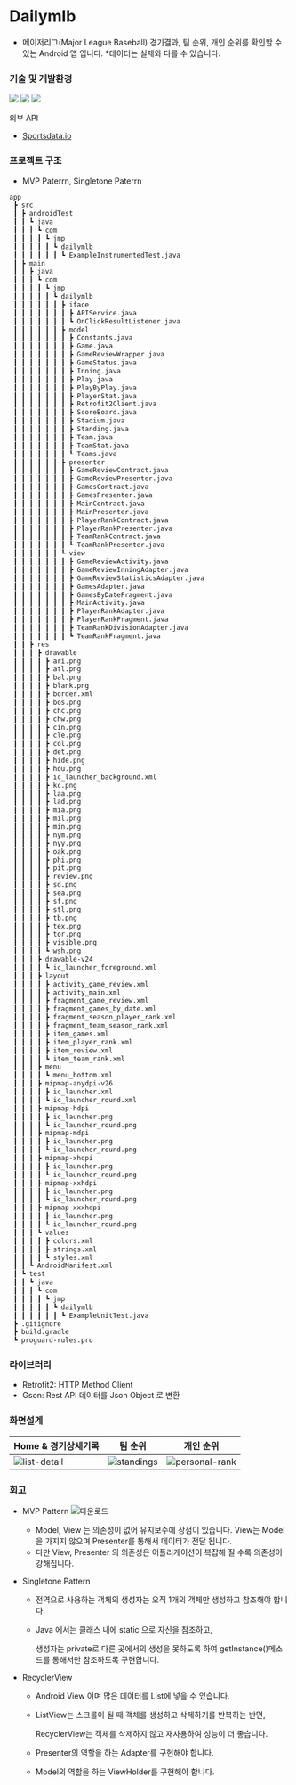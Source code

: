 # Dailymlb
- 메이저리그(Major League Baseball) 경기결과, 팀 순위, 개인 순위를 확인할 수 있는 Android 앱 입니다.
*데이터는 실제와 다를 수 있습니다.

### 기술 및 개발환경
<div>
  <img src="https://img.shields.io/badge/Android-blue?logo=Android">
  <img src="https://img.shields.io/badge/Java-6DB33F?">
  <img src="https://img.shields.io/badge/Android_Studio-sky_blue?logo=Android Studio">
</div>

외부 API
- [Sportsdata.io](https://sportsdata.io/developers/api-documentation/mlb)

### 프로젝트 구조
- MVP Paterrn, Singletone Paterrn
```sh
app
 ┣ src
 ┃ ┣ androidTest
 ┃ ┃ ┗ java
 ┃ ┃ ┃ ┗ com
 ┃ ┃ ┃ ┃ ┗ jmp
 ┃ ┃ ┃ ┃ ┃ ┗ dailymlb
 ┃ ┃ ┃ ┃ ┃ ┃ ┗ ExampleInstrumentedTest.java
 ┃ ┣ main
 ┃ ┃ ┣ java
 ┃ ┃ ┃ ┗ com
 ┃ ┃ ┃ ┃ ┗ jmp
 ┃ ┃ ┃ ┃ ┃ ┗ dailymlb
 ┃ ┃ ┃ ┃ ┃ ┃ ┣ iface
 ┃ ┃ ┃ ┃ ┃ ┃ ┃ ┣ APIService.java
 ┃ ┃ ┃ ┃ ┃ ┃ ┃ ┗ OnClickResultListener.java
 ┃ ┃ ┃ ┃ ┃ ┃ ┣ model
 ┃ ┃ ┃ ┃ ┃ ┃ ┃ ┣ Constants.java
 ┃ ┃ ┃ ┃ ┃ ┃ ┃ ┣ Game.java
 ┃ ┃ ┃ ┃ ┃ ┃ ┃ ┣ GameReviewWrapper.java
 ┃ ┃ ┃ ┃ ┃ ┃ ┃ ┣ GameStatus.java
 ┃ ┃ ┃ ┃ ┃ ┃ ┃ ┣ Inning.java
 ┃ ┃ ┃ ┃ ┃ ┃ ┃ ┣ Play.java
 ┃ ┃ ┃ ┃ ┃ ┃ ┃ ┣ PlayByPlay.java
 ┃ ┃ ┃ ┃ ┃ ┃ ┃ ┣ PlayerStat.java
 ┃ ┃ ┃ ┃ ┃ ┃ ┃ ┣ Retrofit2Client.java
 ┃ ┃ ┃ ┃ ┃ ┃ ┃ ┣ ScoreBoard.java
 ┃ ┃ ┃ ┃ ┃ ┃ ┃ ┣ Stadium.java
 ┃ ┃ ┃ ┃ ┃ ┃ ┃ ┣ Standing.java
 ┃ ┃ ┃ ┃ ┃ ┃ ┃ ┣ Team.java
 ┃ ┃ ┃ ┃ ┃ ┃ ┃ ┣ TeamStat.java
 ┃ ┃ ┃ ┃ ┃ ┃ ┃ ┗ Teams.java
 ┃ ┃ ┃ ┃ ┃ ┃ ┣ presenter
 ┃ ┃ ┃ ┃ ┃ ┃ ┃ ┣ GameReviewContract.java
 ┃ ┃ ┃ ┃ ┃ ┃ ┃ ┣ GameReviewPresenter.java
 ┃ ┃ ┃ ┃ ┃ ┃ ┃ ┣ GamesContract.java
 ┃ ┃ ┃ ┃ ┃ ┃ ┃ ┣ GamesPresenter.java
 ┃ ┃ ┃ ┃ ┃ ┃ ┃ ┣ MainContract.java
 ┃ ┃ ┃ ┃ ┃ ┃ ┃ ┣ MainPresenter.java
 ┃ ┃ ┃ ┃ ┃ ┃ ┃ ┣ PlayerRankContract.java
 ┃ ┃ ┃ ┃ ┃ ┃ ┃ ┣ PlayerRankPresenter.java
 ┃ ┃ ┃ ┃ ┃ ┃ ┃ ┣ TeamRankContract.java
 ┃ ┃ ┃ ┃ ┃ ┃ ┃ ┗ TeamRankPresenter.java
 ┃ ┃ ┃ ┃ ┃ ┃ ┗ view
 ┃ ┃ ┃ ┃ ┃ ┃ ┃ ┣ GameReviewActivity.java
 ┃ ┃ ┃ ┃ ┃ ┃ ┃ ┣ GameReviewInningAdapter.java
 ┃ ┃ ┃ ┃ ┃ ┃ ┃ ┣ GameReviewStatisticsAdapter.java
 ┃ ┃ ┃ ┃ ┃ ┃ ┃ ┣ GamesAdapter.java
 ┃ ┃ ┃ ┃ ┃ ┃ ┃ ┣ GamesByDateFragment.java
 ┃ ┃ ┃ ┃ ┃ ┃ ┃ ┣ MainActivity.java
 ┃ ┃ ┃ ┃ ┃ ┃ ┃ ┣ PlayerRankAdapter.java
 ┃ ┃ ┃ ┃ ┃ ┃ ┃ ┣ PlayerRankFragment.java
 ┃ ┃ ┃ ┃ ┃ ┃ ┃ ┣ TeamRankDivisionAdapter.java
 ┃ ┃ ┃ ┃ ┃ ┃ ┃ ┗ TeamRankFragment.java
 ┃ ┃ ┣ res
 ┃ ┃ ┃ ┣ drawable
 ┃ ┃ ┃ ┃ ┣ ari.png
 ┃ ┃ ┃ ┃ ┣ atl.png
 ┃ ┃ ┃ ┃ ┣ bal.png
 ┃ ┃ ┃ ┃ ┣ blank.png
 ┃ ┃ ┃ ┃ ┣ border.xml
 ┃ ┃ ┃ ┃ ┣ bos.png
 ┃ ┃ ┃ ┃ ┣ chc.png
 ┃ ┃ ┃ ┃ ┣ chw.png
 ┃ ┃ ┃ ┃ ┣ cin.png
 ┃ ┃ ┃ ┃ ┣ cle.png
 ┃ ┃ ┃ ┃ ┣ col.png
 ┃ ┃ ┃ ┃ ┣ det.png
 ┃ ┃ ┃ ┃ ┣ hide.png
 ┃ ┃ ┃ ┃ ┣ hou.png
 ┃ ┃ ┃ ┃ ┣ ic_launcher_background.xml
 ┃ ┃ ┃ ┃ ┣ kc.png
 ┃ ┃ ┃ ┃ ┣ laa.png
 ┃ ┃ ┃ ┃ ┣ lad.png
 ┃ ┃ ┃ ┃ ┣ mia.png
 ┃ ┃ ┃ ┃ ┣ mil.png
 ┃ ┃ ┃ ┃ ┣ min.png
 ┃ ┃ ┃ ┃ ┣ nym.png
 ┃ ┃ ┃ ┃ ┣ nyy.png
 ┃ ┃ ┃ ┃ ┣ oak.png
 ┃ ┃ ┃ ┃ ┣ phi.png
 ┃ ┃ ┃ ┃ ┣ pit.png
 ┃ ┃ ┃ ┃ ┣ review.png
 ┃ ┃ ┃ ┃ ┣ sd.png
 ┃ ┃ ┃ ┃ ┣ sea.png
 ┃ ┃ ┃ ┃ ┣ sf.png
 ┃ ┃ ┃ ┃ ┣ stl.png
 ┃ ┃ ┃ ┃ ┣ tb.png
 ┃ ┃ ┃ ┃ ┣ tex.png
 ┃ ┃ ┃ ┃ ┣ tor.png
 ┃ ┃ ┃ ┃ ┣ visible.png
 ┃ ┃ ┃ ┃ ┗ wsh.png
 ┃ ┃ ┃ ┣ drawable-v24
 ┃ ┃ ┃ ┃ ┗ ic_launcher_foreground.xml
 ┃ ┃ ┃ ┣ layout
 ┃ ┃ ┃ ┃ ┣ activity_game_review.xml
 ┃ ┃ ┃ ┃ ┣ activity_main.xml
 ┃ ┃ ┃ ┃ ┣ fragment_game_review.xml
 ┃ ┃ ┃ ┃ ┣ fragment_games_by_date.xml
 ┃ ┃ ┃ ┃ ┣ fragment_season_player_rank.xml
 ┃ ┃ ┃ ┃ ┣ fragment_team_season_rank.xml
 ┃ ┃ ┃ ┃ ┣ item_games.xml
 ┃ ┃ ┃ ┃ ┣ item_player_rank.xml
 ┃ ┃ ┃ ┃ ┣ item_review.xml
 ┃ ┃ ┃ ┃ ┗ item_team_rank.xml
 ┃ ┃ ┃ ┣ menu
 ┃ ┃ ┃ ┃ ┗ menu_bottom.xml
 ┃ ┃ ┃ ┣ mipmap-anydpi-v26
 ┃ ┃ ┃ ┃ ┣ ic_launcher.xml
 ┃ ┃ ┃ ┃ ┗ ic_launcher_round.xml
 ┃ ┃ ┃ ┣ mipmap-hdpi
 ┃ ┃ ┃ ┃ ┣ ic_launcher.png
 ┃ ┃ ┃ ┃ ┗ ic_launcher_round.png
 ┃ ┃ ┃ ┣ mipmap-mdpi
 ┃ ┃ ┃ ┃ ┣ ic_launcher.png
 ┃ ┃ ┃ ┃ ┗ ic_launcher_round.png
 ┃ ┃ ┃ ┣ mipmap-xhdpi
 ┃ ┃ ┃ ┃ ┣ ic_launcher.png
 ┃ ┃ ┃ ┃ ┗ ic_launcher_round.png
 ┃ ┃ ┃ ┣ mipmap-xxhdpi
 ┃ ┃ ┃ ┃ ┣ ic_launcher.png
 ┃ ┃ ┃ ┃ ┗ ic_launcher_round.png
 ┃ ┃ ┃ ┣ mipmap-xxxhdpi
 ┃ ┃ ┃ ┃ ┣ ic_launcher.png
 ┃ ┃ ┃ ┃ ┗ ic_launcher_round.png
 ┃ ┃ ┃ ┗ values
 ┃ ┃ ┃ ┃ ┣ colors.xml
 ┃ ┃ ┃ ┃ ┣ strings.xml
 ┃ ┃ ┃ ┃ ┗ styles.xml
 ┃ ┃ ┗ AndroidManifest.xml
 ┃ ┗ test
 ┃ ┃ ┗ java
 ┃ ┃ ┃ ┗ com
 ┃ ┃ ┃ ┃ ┗ jmp
 ┃ ┃ ┃ ┃ ┃ ┗ dailymlb
 ┃ ┃ ┃ ┃ ┃ ┃ ┗ ExampleUnitTest.java
 ┣ .gitignore
 ┣ build.gradle
 ┗ proguard-rules.pro
```

### 라이브러리
- Retrofit2: HTTP Method Client
- Gson: Rest API 데이터를 Json Object 로 변환

### 화면설계

|Home & 경기상세기록|팀 순위|개인 순위|
|---|---|---|
|![list-detail](https://github.com/jmp7911/Dailymlb/assets/37658328/b578d913-c2aa-4703-bc84-607390e3d765)|![standings](https://github.com/jmp7911/Dailymlb/assets/37658328/62f64b0f-fe76-4fd5-914f-b687e15f1fef)|![personal-rank](https://github.com/jmp7911/Dailymlb/assets/37658328/c3e48b8e-8239-47d3-8f8f-2beb58c9196b)|

### 회고
- MVP Pattern
  ![다운로드](https://github.com/jmp7911/Dailymlb/assets/37658328/428cb3a5-1399-41ec-8afe-6868e80b52d9) 
  - Model, View 는 의존성이 없어 유지보수에 장점이 있습니다. View는 Model을 가지지 않으며 Presenter를 통해서 데이터가 전달 됩니다.
  - 다만 View, Presenter 의 의존성은 어플리케이션이 복잡해 질 수록 의존성이 강해집니다.

- Singletone Pattern
  - 전역으로 사용하는 객체의 생성자는 오직 1개의 객체만 생성하고 참조해야 합니다.
  - Java 에서는 클래스 내에 static 으로 자신을 참조하고, 
 
    생성자는 private로 다른 곳에서의 생성을 못하도록 하여 getInstance()메소드를 통해서만 참조하도록 구현합니다.

- RecyclerView
  - Android View 이며 많은 데이터를 List에 넣을 수 있습니다.
  - ListView는 스크롤이 될 때 객체를 생성하고 삭제하기를 반복하는 반면,
 
    RecyclerView는 객체를 삭제하지 않고 재사용하여 성능이 더 좋습니다.
  - Presenter의 역할을 하는 Adapter를 구현해야 합니다.
  - Model의 역할을 하는 ViewHolder를 구현해야 합니다.
  
